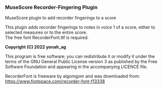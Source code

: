 ### MuseScore Recorder-Fingering Plugin

MuseScore plugin to add recorder fingerings to a score

This plugin adds recorder fingerings to notes in voice 1 of a score,
either to selected measures or to the entire score.  
The free font RecorderFont.ttf is required.

**Copyright (C) 2022 yonah_ag**

This program is free software; you can redistribute it or modify it under
the terms of the GNU General Public License version 3 as published by the
Free Software Foundation and appearing in the accompanying LICENCE file.

RecorderFont is freeware by algomgom and was downloaded from:
https://www.fontspace.com/recorder-font-f13338

